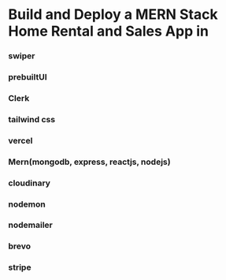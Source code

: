 # Build and Deploy a MERN Stack Home Rental and Sales App in 
### swiper
### prebuiltUI
### Clerk
### tailwind css
### vercel
### Mern(mongodb, express, reactjs, nodejs)
### cloudinary
### nodemon
### nodemailer
### brevo
### stripe
